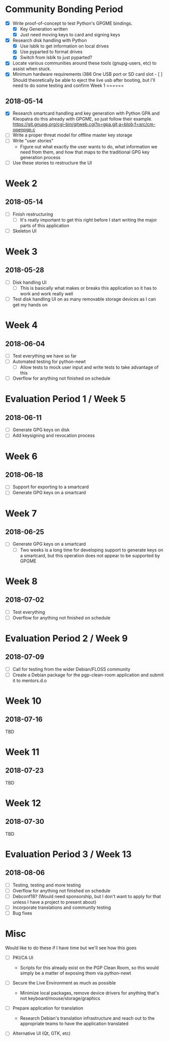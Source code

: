 Community Bonding Period
========================

 - [x] Write proof-of-concept to test Python's GPGME bindings.
	- [x] Key Generation written
	- [x] Just need moving keys to card and signing keys
 - [x] Research disk handling with Python
	- [x] Use lsblk to get information on local drives
	- [x] Use pyparted to format drives
	- [x] Switch from lsblk to just pyparted?
 - [x] Locate various communities around these tools (gnupg-users, etc) to assist when stuck.
 - [x] Minimum hardware requirements
	i386
	One USB port or SD card slot
		- [ ] Should theoretically be able to eject the live usb after booting, but I'll need to do some testing and confirm
Week 1
======

2018-05-14
----------
 - [x] Research smartcard handling and key generation with Python
	GPA and Kleopatra do this already with GPGME, so just follow their example.
	https://git.gnupg.org/cgi-bin/gitweb.cgi?p=gpa.git;a=blob;f=src/cm-openpgp.c
 - [ ] Write a proper threat model for offline master key storage
 - [ ] Write "user stories"
	- Figure out what exactly the user wants to do, what information we need from them, and how that maps to the traditional GPG key generation process
 - [ ] Use these stories to restructure the UI

Week 2
======

2018-05-14
----------
 - [ ] Finish restructuring
	- [ ] It's really important to get this right before I start writing the major parts of this application
 - [ ] Skeleton UI

Week 3 
======

2018-05-28
----------
 - [ ] Disk handling UI
	- [ ] This is basically what makes or breaks this application so it has to work and work really well
 - [ ] Test disk handling UI on as many removable storage devices as I can get my hands on

Week 4 
======

2018-06-04
----------

 - [ ] Test everything we have so far
 - [ ] Automated testing for python-newt
	- [ ] Allow tests to mock user input and write tests to take advantage of this
 - [ ] Overflow for anything not finished on schedule

Evaluation Period 1 / Week 5
============================

2018-06-11
----------
 - [ ] Generate GPG keys on disk
 - [ ] Add keysigning and revocation process

Week 6
======

2018-06-18
----------
 - [ ] Support for exporting to a smartcard
 - [ ] Generate GPG keys on a smartcard

Week 7
======

2018-06-25
----------
 - [ ] Generate GPG keys on a smartcard
	- [ ] Two weeks is a long time for developing support to generate keys on a smartcard, but this operation does not appear to be supported by GPGME

Week 8
======

2018-07-02
----------
 - [ ] Test everything
 - [ ] Overflow for anything not finished on schedule

Evaluation Period 2 / Week 9
============================

2018-07-09
----------
 - [ ] Call for testing from the wider Debian/FLOSS community
 - [ ] Create a Debian package for the pgp-clean-room application and submit it to mentors.d.o

Week 10
=======

2018-07-16
----------
TBD

Week 11
=======

2018-07-23
----------
TBD

Week 12
=======

2018-07-30
----------
TBD

Evaluation Period 3 / Week 13
=============================

2018-08-06
----------
 - [ ] Testing, testing and more testing
 - [ ] Overflow for anything not finished on schedule
 - [ ] Debconf18? (Would need sponsorship, but I don't want to apply for that unless I have a project to present about)
 - [ ] Incorporate translations and community testing
 - [ ] Bug fixes

Misc
====

Would like to do these if I have time but we'll see how this goes
 - [ ] PKI/CA UI
	- Scripts for this already exist on the PGP Clean Room, so this would simply be a matter of exposing them via python-newt
 - [ ] Secure the Live Environment as much as possible
	- Minimize local packages, remove device drivers for anything that's not keyboard/mouse/storage/graphics
 - [ ] Prepare application for translation
	- Research Debian's translation infrastructure and reach out to the appropriate teams to have the application translated
 - [ ] Alternative UI (Qt, GTK, etc)

